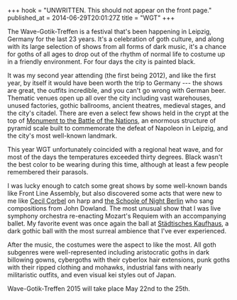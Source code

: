+++
hook = "UNWRITTEN. This should not appear on the front page."
published_at = 2014-06-29T20:01:27Z
title = "WGT"
+++

The Wave-Gotik-Treffen is a festival that's been happening in Leipzig, Germany
for the last 23 years. It's a celebration of goth culture, and along with its
large selection of shows from all forms of dark music, it's a chance for goths
of all ages to drop out of the rhythm of normal life to costume up in a
friendly environment. For four days the city is painted black.

It was my second year attending (the first being 2012), and like the first
year, by itself it would have been worth the trip to Germany --- the shows are
great, the outfits incredible, and you can't go wrong with German beer.
Thematic venues open up all over the city including vast warehouses, unused
factories, gothic ballrooms, ancient theatres, medieval stages, and the city's
citadel. There are even a select few shows held in the crypt at the top of
[Monument to the Battle of the Nations][monument], an enormous structure of
pyramid scale built to commemorate the defeat of Napoleon in Leipzig, and the
city's most well-known landmark.

This year WGT unfortunately coincided with a regional heat wave, and for most
of the days the temperatures exceeded thirty degrees. Black wasn't the best
color to be wearing during this time, although at least a few people remembered
their parasols.

I was lucky enough to catch some great shows by some well-known bands like
Front Line Assembly, but also discovered some acts that were new to me like
[Cecil Corbel][cecil] on harp and [the Schoole of Night Berlin][schoole] who
sang compositions from John Dowland. The most unusual show that I was live
symphony orchestra re-enacting Mozart's Requiem with an accompanying ballet. My
favorite event was once again the ball at [Städtisches Kaufhaus][kaufhaus], a
dark gothic ball with the most surreal ambience that I've ever experienced.

After the music, the costumes were the aspect to like the most. All goth
subgenres were well-represented including aristocratic goths in dark billowing
gowns, cybergoths with their cyberlox hair extensions, punk goths with their
ripped clothing and mohawks, industrial fans with nearly militaristic outfits,
and even visual kei styles out of Japan.

Wave-Gotik-Treffen 2015 will take place May 22nd to the 25th.

[cecil]: http://en.wikipedia.org/wiki/Cécile_Corbel
[kaufhaus]: http://en.wikipedia.org/wiki/Städtisches_Kaufhaus
[monument]: http://en.wikipedia.org/wiki/Monument_to_the_Battle_of_the_Nations
[schoole]: http://theschoolofnightberlin.wordpress.com/
